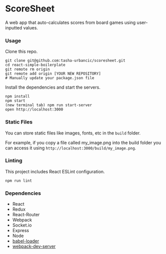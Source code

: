 ScoreSheet
=====================

A web app that auto-calculates scores from board games using user-inputted values.

### Usage

Clone this repo.

```
git clone git@github.com:tasha-urbancic/scoresheet.git
cd react-simple-boilerplate
git remote rm origin
git remote add origin [YOUR NEW REPOSITORY]
# Manually update your package.json file
```

Install the dependencies and start the servers.

```
npm install
npm start
(new terminal tab) npm run start-server
open http://localhost:3000
```

### Static Files

You can store static files like images, fonts, etc in the `build` folder.

For example, if you copy a file called my_image.png into the build folder you can access it using `http://localhost:3000/build/my_image.png`.

### Linting

This project includes React ESLint configuration.

```
npm run lint
```

### Dependencies

* React
* Redux
* React-Router
* Webpack
* Socket.io
* Express
* Node
* [babel-loader](https://github.com/babel/babel-loader)
* [webpack-dev-server](https://github.com/webpack/webpack-dev-server)
